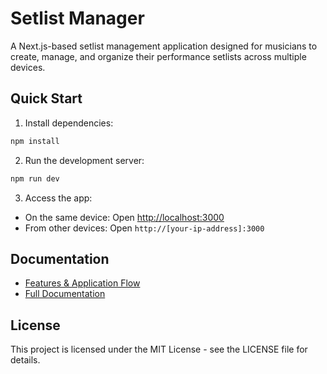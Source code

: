 # Setlist Manager

A Next.js-based setlist management application designed for musicians to create, manage, and organize their performance setlists across multiple devices.

## Quick Start

1. Install dependencies:
```bash
npm install
```

2. Run the development server:
```bash
npm run dev
```

3. Access the app:
- On the same device: Open [http://localhost:3000](http://localhost:3000)
- From other devices: Open `http://[your-ip-address]:3000`

## Documentation

- [Features & Application Flow](./_docs/FEATURES.md)
- [Full Documentation](./_docs/README.md)

## License

This project is licensed under the MIT License - see the LICENSE file for details.
